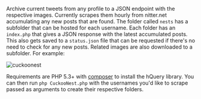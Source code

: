 Archive current tweets from any profile to a JSON endpoint with the respective images. Currently scrapes them hourly from nitter.net accumulating any new posts that are found. The folder called `nests` has a subfolder that can be hosted for each username. Each folder has an `index.php` that gives a JSON response with the latest accumulated posts. This also gets saved to a `status.json` file that can be requested if there's no need to check for any new posts. Related images are also downloaded to a subfolder. For example: 

![cuckoonest](https://user-images.githubusercontent.com/6660327/233867541-7894615c-94d4-4b20-a35c-d6db4043c4e3.gif)

Requirements are PHP 5.3+ with [composer](https://getcomposer.org/) to install the hQuery library. You can then run `php CuckooNest.php` with the usernames you'd like to scrape passed as arguments to create their respective folders.  
